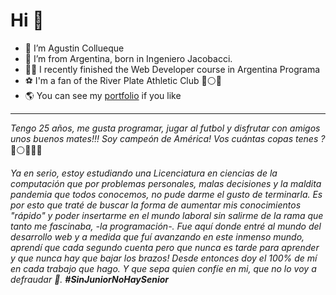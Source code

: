 # Hi 👋

- 🤙 I’m Agustin Collueque
- 👀 I’m from Argentina, born in Ingeniero Jacobacci.
- 👨‍🎓 I recently finished the Web Developer course in Argentina Programa
- ⚽ I'm a fan of the River Plate Athletic Club 🔴⚪🔴
- 🌎 You can see my [portfolio](https://portfolio-agustincollueque.web.app/) if you like
---

*Tengo 25 años, me gusta programar, jugar al futbol y disfrutar con amigos unos buenos mates!!!
Soy campeón de América! Vos cuántas copas tenes ?* 🔵⚪🔵😁😂

*Ya en serio, estoy estudiando una Licenciatura en ciencias de la computación que por problemas personales, malas decisiones y la maldita pandemia que todos conocemos, no pude darme el gusto de terminarla. Es por esto que traté de buscar la forma de aumentar mis conocimientos "rápido" y poder insertarme en el mundo laboral sin salirme de la rama que tanto me fascinaba, -la programación-. Fue aquí donde entré al mundo del desarrollo web y a medida que fuí avanzando en este inmenso mundo, aprendí que cada segundo cuenta pero que nunca es tarde para aprender y que nunca hay que bajar los brazos! Desde entonces doy el 100% de mí en cada trabajo que hago. Y que sepa quien confíe en mi, que no lo voy a defraudar 💪. **#SinJuniorNoHaySenior***
